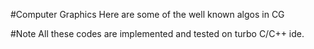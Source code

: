#Computer Graphics
Here are some of the well known algos in CG

#Note 
All these codes are implemented and tested on turbo C/C++ ide. 
